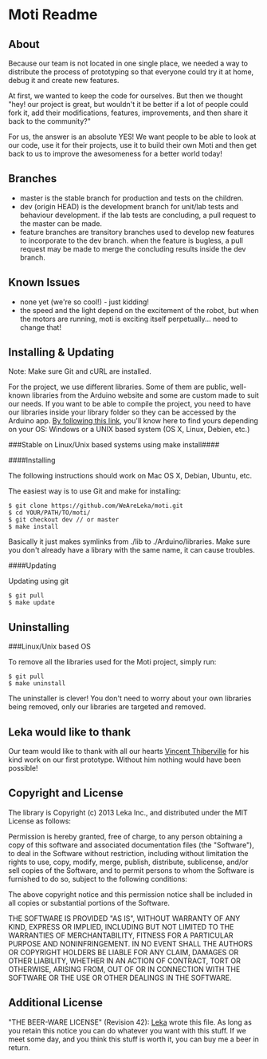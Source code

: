 Moti Readme
===========


About
-----

Because our team is not located in one single place, we needed a way to distribute the process of prototyping so that everyone could try it at home, debug it and create new features.

At first, we wanted to keep the code for ourselves. But then we thought "hey! our project is great, but wouldn't it be better if a lot of people could fork it, add their modifications, features, improvements, and then share it back to the community?"

For us, the answer is an absolute YES! We want people to be able to look at our code, use it for their projects, use it to build their own Moti and then get back to us to improve the awesomeness for a better world today!


Branches
------------

*	master is the stable branch for production and tests on the children.
*	dev (origin HEAD) is the development branch for unit/lab tests and behaviour development. if the lab tests are concluding, a pull request to the master can be made.
*	feature branches are transitory branches used to develop new features to incorporate to the dev branch. when the feature is bugless, a pull request may be made to merge the concluding results inside the dev branch.


Known Issues
------------

*	none yet (we're so cool!) - just kidding!
*	the speed and the light depend on the excitement of the robot, but when the motors are running, moti is exciting itself perpetually... need to change that!


Installing & Updating
---------------------

Note: Make sure Git and cURL are installed.

For the project, we use different libraries. Some of them are public, well-known libraries from the Arduino website and some are custom made to suit our needs.
If you want to be able to compile the project, you need to have our libraries inside your library folder so they can be accessed by the Arduino app.
[By following this link](http://arduino.cc/en/Guide/Libraries), you'll know here to find yours depending on your OS: Windows or a UNIX based system (OS X, Linux, Debien, etc.)

###Stable on Linux/Unix based systems using make install####

####Installing

The following instructions should work on Mac OS X, Debian, Ubuntu, etc.

The easiest way is to use Git and make for installing:

	$ git clone https://github.com/WeAreLeka/moti.git
	$ cd YOUR/PATH/TO/moti/
	$ git checkout dev // or master
	$ make install

Basically it just makes symlinks from ./lib to ./Arduino/libraries. Make sure you don't already have a library with the same name, it can cause troubles.

####Updating

Updating using git

	$ git pull
	$ make update


Uninstalling 
------------

###Linux/Unix based OS

To remove all the libraries used for the Moti project, simply run:
	
	$ git pull
	$ make uninstall

The uninstaller is clever! You don't need to worry about your own libraries being removed, only our libraries are targeted and removed.


Leka would like to thank
------------------------

Our team would like to thank with all our hearts [Vincent Thiberville](http://www.vincent-thiberville.com/) for his kind work on our first prototype.
Without him nothing would have been possible!


Copyright and License
---------------------

The library is Copyright (c) 2013 Leka Inc., and distributed under the MIT
License as follows:

Permission is hereby granted, free of charge, to any person obtaining a copy of this software and associated documentation files (the "Software"), to deal in the Software without restriction, including without limitation the rights to use, copy, modify, merge, publish, distribute, sublicense, and/or sell copies of the Software, and to permit persons to whom the Software is furnished to do so, subject to the following conditions:

The above copyright notice and this permission notice shall be included in all copies or substantial portions of the Software.

THE SOFTWARE IS PROVIDED "AS IS", WITHOUT WARRANTY OF ANY KIND, EXPRESS OR IMPLIED, INCLUDING BUT NOT LIMITED TO THE WARRANTIES OF MERCHANTABILITY, FITNESS FOR A PARTICULAR PURPOSE AND NONINFRINGEMENT. IN NO EVENT SHALL THE AUTHORS OR COPYRIGHT HOLDERS BE LIABLE FOR ANY CLAIM, DAMAGES OR OTHER LIABILITY, WHETHER IN AN ACTION OF CONTRACT, TORT OR OTHERWISE, ARISING FROM, OUT OF OR IN CONNECTION WITH THE SOFTWARE OR THE USE OR OTHER DEALINGS IN THE SOFTWARE.

Additional License
---------------------

"THE BEER-WARE LICENSE" (Revision 42):
[Leka](hello@weareleka.com) wrote this file. As long as you retain this notice you can do whatever you want with this stuff. If we meet some day, and you think this stuff is worth it, you can buy me a beer in return.
